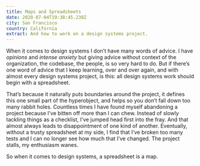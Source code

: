 ```yaml
---
title: Maps and Spreadsheets
date: 2020-07-04T19:38:45.238Z
city: San Francisco
country: California
extract: And how to work on a design systems project.
---
```

When it comes to design systems I don’t have many words of advice. I have *opinions* and *intense anxiety* but giving advice without context of the organization, the codebase, the people, is so very hard to do. But if there’s one word of advice that I keep learning, over and over again, and with almost every design systems project, is this: all design systems work should begin with a spreadsheet. 

That’s because it naturally puts boundaries around the project, it defines this one small part of the hyperobject, and helps so you don’t fall down too many rabbit holes. Countless times I have found myself abandoning a project because I’ve bitten off more than I can chew. Instead of slowly tackling things as a checklist, I’ve jumped head first into the fray. And that almost always leads to disappointment of one kind of another. Eventually, without a trusty spreadsheet at my side, I find that I’ve broken too many tests and I can no longer see how much that I’ve changed. The project stalls, my enthusiasm wanes. 

So when it comes to design systems, a spreadsheet is a map.